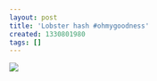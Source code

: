 ```yaml
---
layout: post
title: 'Lobster hash #ohmygoodness'
created: 1330801980
tags: []
---
```

![](http://30.media.tumblr.com/tumblr_m1b9yqLy3d1rsr8w3o1_500.jpg)


